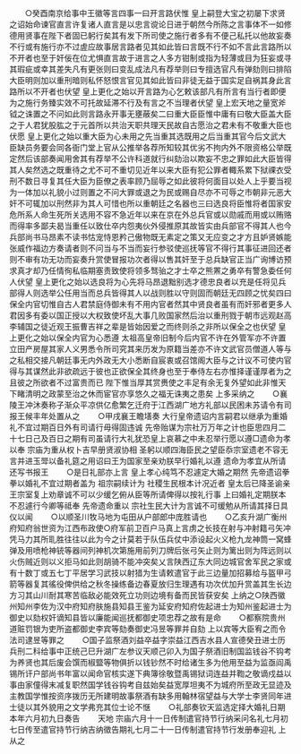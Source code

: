 <!-- { "loadSidebar": true } -->
　　○癸酉南京给事中王徽等言四事一曰开言路伏惟  皇上嗣登大宝之初屡下求贤之诏始命谏官直言许复诸人直言是以忠言谠论日进于朝然今所陈之言事体不一如修德用贤事在陛下者固已躬行矣其有发下所司使之施行者多有不便己私托以他故妄奏不行或有施行亦不过虗应故事居言路者见其如此皆曰言既不行不如不言此言路所以不开者也至于奸佞在位尤惧直言故于进言之人多方钳制或指为轻薄或目为狂妄或寻其瑕疵或幸其差失凡有更张则曰变乱成法凡有荐举则曰专擅选官凡有弹劾则曰排陷大臣明则加以重刑暗则私怀怒恨言官见其如此皆曰非徒无益于国实足自祸其身此言路所以不开者也伏望  皇上更化之始以开言路为心乞敕该部凡有所言有当行者即便为之施行务臻实效不可托故延滞不行及有言之不当理者伏望  皇上宏天地之量宽斧钺之诛置之不问如此则言路永开事无壅蔽矣二曰重大臣臣惟中庸有曰敬大臣盖大臣之于人君犹股肱之于元首所以共治天职共理天民故自古愿治之君未有不敬重大臣也伏愿  皇上更化之始以重大臣为心未用之先当重其选既用之后当重其官今后文武大臣缺员务要会同各衙门堂上官从公推举各荐所知较其优劣不拘内外不限资格公举既定然后该部奏闻用舍其有荐举不公许科道就行纠劾治以欺妄不忠之罪如此大臣皆得其人矣然选之既重待之尤不可不重切见近年以来大臣有犯公罪者輙系累下狱祼衣受刑不数日寻复其任大臣为臣僚之表率顾乃屈辱之如此彼将何面目以处人上乎要当视为一体加以礼貌小过则置之不问大罪或退之为民或赐自尽亦不可辱之市朝非元恶大奸不可辄加以刑然非为其人可惜也所以重朝廷之名器也三曰选良将臣惟将者国家安危所系人命生死所关选用不容不急近年以来在京在外总兵官或以勋戚而用或以贿赂而得率多鄙夫曷当重任以致仕卒内怨夷伙外侵推原其故皆实由兵部官不得其人也今兵部尚书马昂素不读书怙宠恃恩矜己傲物既无素定之策又无应变之才方且妒贤嫉能张威作福边方奏请者则不问当与不当而妄行参驳使巡抚等官不得行其事征进回还者则不审有功无功而妄奏升赏使冒报功次者得以售其奸至于总兵缺官正当广询博访预求真才却乃任情徇私临期塞责致使将领多驽骀之才士卒之熊罴之勇卒有警急委任何人伏望  皇上更化之始以选良将为心先将马昂退黜别选才德忠良者以充是任将见兵部得人则选举公任用当而总兵皆得其人以战则胜以守则固而朝廷无四顾之忧矣四曰保全内官切惟自古人君禁庭侍御未有不用内官者然其中贤良者虽有而奸邪者更多人君因多有委以国正授以大权致使坏乱大事几败国家然后治以重刑戮于朝市远观赵高李辅国之徒近观王振曹吉祥之辈是皆始因爱之而终则杀之非所以保全之也伏望  皇上更化之始以保全内官为心悉遵  太祖高皇帝旧制今后内官不许在外管军亦不许置立田产房屋其家人义男悉令所司究其来历发为原籍当差亦不许文武官员僧道人等与之私相交接凡朝廷事无内外政无大小悉断自宸衷或召馆阁大臣与之计议不可使内官得与其谋然此非欲疏远于彼也正欲保全其终身也至于奉侍左右亦惟择谨谨厚者为之且彼之所欲者不过富贵而已  陛下惟当厚其赏赉使之丰足有余无复外望如此非惟天下睹清明之政蒙至治之休而宦官亦享悠久之福无诛夷之患矣  上多采纳之
　　○襄陵王冲沐奏称子渐众平凉供亿愈繁乞迁府于江西湖广地方礼部以民困未苏请令有司报王候丰年处置从之
　　○甲戌襄王瞻墡奏  大行皇帝遗诏内言嗣君以继承为重婚礼不宜过期百日外有司请行毋得固违诚  先帝贻谋为宗社万万年之计也臣思四月二十七日己及百日之期有司虽请行大礼犹恐皇上哀慕之中未忍举行愿以遵□遗命为孝以奉  宗庙为重从权卜吉早册贤淑协相  圣躬以顺四海臣民之望臣忝宗室遗老不容无言并进玉斝以备礼筵之用诏曰王为国家至亲劝朕早行婚礼以遵  遗命为孝宜从所请还写书报王
　　○是日礼部亦上言  皇上孝心纯笃不忍遽定大婚之期然  先帝遗诏拳拳以婚礼不宜过期者盖为  祖宗嗣续计为  社稷生民根本计况近者  皇太后已降圣谕亲王宗室复上劝章诚不可以少缓乞俯从臣等所请俾得以按礼行事  上曰婚礼定期朕本不忍遽行今卿等祗奉  先帝遗命重以  宗社生民大计为言诚不可缓勉从所请其择日具仪以闻
　　○以顺圣川牧马地为屯田从户部郎中庞胜请也
　　○乙亥升湖广衡州府知府翁世资为江西布政使○府军前卫百户马真上言虏之长技在射与冲射籍弓矢冲凭马力其所耴胜往往以此为今之计莫若于队伍兵仗中添设起火义枪九龙神筒一窝蜂弹及用喷枪神铳等器间列神机次第施用前列刀牌后张弓矢止则为篱出则为阵远则以火伤贼近则以义拒马如此则胡骑不能冲突矣乂言陕西辽东大同边城官舍军民之家或有十数丁或五七丁平居学习武技以射猎为生请敕遣官于此三边量加招募给与盔甲弓箭等器复其徭役俾供给之秋冬操练备边春夏放归生理遇有功次优加升赏盖其生长边方习其山川耐其寒苦临敌必能效死立功则边境有备而民皆获安矣  上纳之○陕西徽州知州李佐为汉中府知府肤施县知县王鉴为延安府知府佐起进士为知州鉴起进士为御史以劾权奸谪知县皆以廉能闻巡抚都御史项忠荐之故有是命
　　○都察院贵州道赃罚银为吏所盗都御史李宾等劾奏御史冯昱等罪并自劾  上以宾等大臣宥之而令法司逮昱等罪之
　　○国子监祭酒刘益卒益字崇益江西吉水县人宣德癸丑进士历兵刑二科给事中正统己巳升湖广左参议天顺己卯入为国子祭酒旧制国监钱谷不钩考为养贤也其后废会馔而椒盬等物俱折以钱钞然不时给诸生多为他用至益为监亟阎禹锡所讦户部尚书年富以闻命官核实遂下典簿徐敬暨禹锡狱词连益并鞫之敬谪戍益以事由家僮得末减复职然国学钱谷钩考自兹始矣益宽厚坦夷不为城府所至政无显迹及主教国学惟按资序拨历无所建明故事祭酒有缺多用翰林宿望益与大学士李贤同年进士徒以其外貌用之文学弗充其位士论不惬
　　○礼部奏钦天监选定择大婚礼日期本年六月初九日奏告
　　天地  宗庙六月十一日传制遣官持节行纳采问名礼七月初七日传至遣官持节行纳吉纳徵告期礼七月二十一日传制遣官持节行发册奉迎礼  上从之
